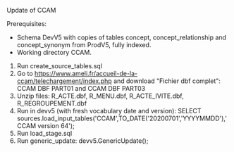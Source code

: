 Update of CCAM

Prerequisites:
- Schema DevV5 with copies of tables concept, concept_relationship and concept_synonym from ProdV5, fully indexed.
- Working directory CCAM.

1. Run create_source_tables.sql
2. Go to https://www.ameli.fr/accueil-de-la-ccam/telechargement/index.php and download "Fichier dbf complet": CCAM DBF PART01 and CCAM DBF PART03
3. Unzip files: R_ACTE.dbf, R_MENU.dbf, R_ACTE_IVITE.dbf, R_REGROUPEMENT.dbf
4. Run in devv5 (with fresh vocabulary date and version): SELECT sources.load_input_tables('CCAM',TO_DATE('20200701','YYYYMMDD'),'CCAM version 64');
5. Run load_stage.sql
6. Run generic_update: devv5.GenericUpdate();